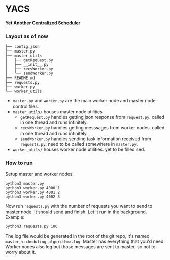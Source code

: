 # YACS

**Yet Another Centralized Scheduler**

### Layout as of now

```
├── config.json
├── master.py
├── master_utils
│   ├── getRequest.py
│   ├── __init__.py
│   ├── recvWorker.py
│   └── sendWorker.py
├── README.md
├── requests.py
├── worker.py
└── worker_utils
```

- `master.py` and `worker.py` are the main worker node and master node control files.
- `master_utils/` houses master node utilities
  - `getRequest.py` handles getting json response from `request.py`. called in one thread and runs infinitely.
  - `recvWorker.py` handles getting messsages from worker nodes. called in one thread and runs infinitely.
  - `sendWorker.py` handles sending task information received from `requests.py`. need to be called somewhere in `master.py`.
- `worker_utils/` houses worker node utilities. yet to be filled sed.

### How to run

Setup master and worker nodes.
```
python3 master.py
python3 worker.py 4000 1
python3 worker.py 4001 2
python3 worker.py 4002 3
```

Now run `requests.py` with the number of requests you want to send to master node. It should send and finish. Let it run in the background. Example:
```
python3 requests.py 100
```

The log file would be generated in the root of the git repo, it's named `master_<scheduling_algorithm>.log`. Master has everything that you'd need. Worker nodes also log but those messages are sent to master, so not to worry about it.

